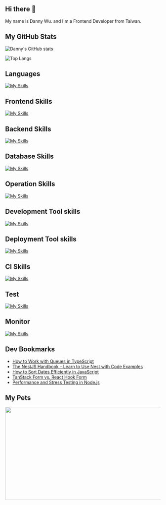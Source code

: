 
## Hi there 👋
My name is Danny Wu. and I'm a Frontend Developer from Taiwan.

## My GitHub Stats
![Danny's GitHub stats](https://github-readme-stats.vercel.app/api?username=danny101201&show_icons=true&count_private=true&theme=react)

![Top Langs](https://github-readme-stats.vercel.app/api/top-langs/?username=danny101201&layout=compact&theme=react)


## Languages
[![My Skills](https://skillicons.dev/icons?i=js,html,css,ts,react,nodejs)](https://skillicons.dev)

## Frontend Skills

[![My Skills](https://skillicons.dev/icons?i=react,materialui,tailwind,sass,redux,vite,nextjs)](https://skillicons.dev)

## Backend Skills

[![My Skills](https://skillicons.dev/icons?i=express,nodejs,graphql,nestjs)](https://skillicons.dev)

## Database Skills

[![My Skills](https://skillicons.dev/icons?i=mongodb,redis,mysql,postgres,prisma)](https://skillicons.dev)

## Operation Skills

[![My Skills](https://skillicons.dev/icons?i=docker,git,githubactions,linux,vim,nginx)](https://skillicons.dev)

## Development Tool skills

[![My Skills](https://skillicons.dev/icons?i=github,git,vscode,webpack)](https://skillicons.dev)

## Deployment Tool skills

[![My Skills](https://skillicons.dev/icons?i=vercel,netlify)](https://skillicons.dev)


## CI Skills

[![My Skills](https://skillicons.dev/icons?i=gitlab,azure)](https://skillicons.dev)

## Test

[![My Skills](https://skillicons.dev/icons?i=jest,vitest)](https://skillicons.dev)

## Monitor

[![My Skills](https://skillicons.dev/icons?i=sentry)](https://skillicons.dev)



## Dev Bookmarks
<!-- daily.dev BOOKMARKS:START -->
- [How to Work with Queues in TypeScript](https://app.daily.dev/posts/376bvdbn2?utm_source=rss&utm_medium=bookmarks&utm_campaign=NRtczkLiNqtGyKkglwy1k)
- [The NestJS Handbook – Learn to Use Nest with Code Examples](https://app.daily.dev/posts/mgQma0lbU?utm_source=rss&utm_medium=bookmarks&utm_campaign=NRtczkLiNqtGyKkglwy1k)
- [How to Sort Dates Efficiently in JavaScript](https://app.daily.dev/posts/F3NFifK0c?utm_source=rss&utm_medium=bookmarks&utm_campaign=NRtczkLiNqtGyKkglwy1k)
- [TanStack Form vs. React Hook Form](https://app.daily.dev/posts/my5Ox55fP?utm_source=rss&utm_medium=bookmarks&utm_campaign=NRtczkLiNqtGyKkglwy1k)
- [Performance and Stress Testing in Node.js](https://app.daily.dev/posts/HCyyIneWc?utm_source=rss&utm_medium=bookmarks&utm_campaign=NRtczkLiNqtGyKkglwy1k)
<!-- daily.dev BOOKMARKS:END -->

## My Pets

<a href="https://github.com/devxb/gitanimals">
<img
  src="https://render.gitanimals.org/farms/Danny101201"
  width="600"
  height="300"
/>
</a>
